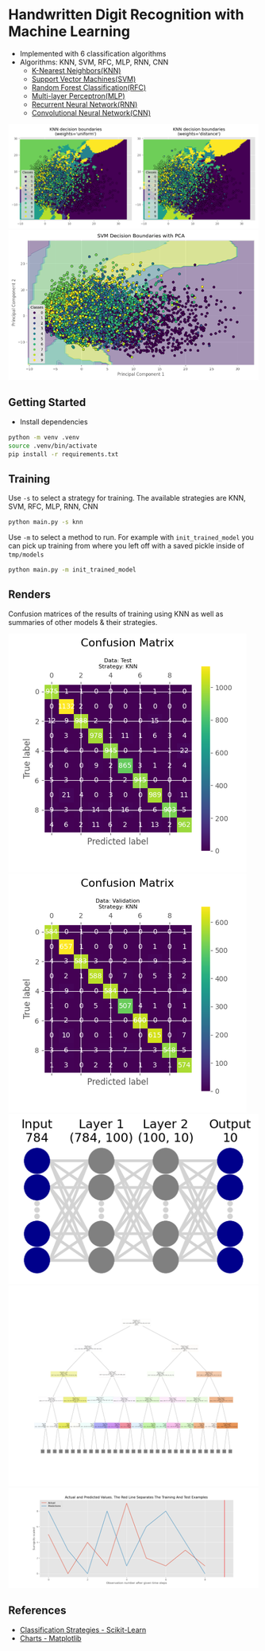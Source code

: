 # Handwritten Digit Recognition with Machine Learning

- Implemented with 6 classification algorithms
- Algorithms: KNN, SVM, RFC, MLP, RNN, CNN
  - [K-Nearest Neighbors(KNN)](https://en.wikipedia.org/wiki/K-nearest_neighbors_algorithm)
  - [Support Vector Machines(SVM)](https://en.wikipedia.org/wiki/Support_vector_machine)
  - [Random Forest Classification(RFC)](https://en.wikipedia.org/wiki/Random_forest)
  - [Multi-layer Perceptron(MLP)](https://en.wikipedia.org/wiki/Multilayer_perceptron)
  - [Recurrent Neural Network(RNN)](https://en.wikipedia.org/wiki/Recurrent_neural_network)
  - [Convolutional Neural Network(CNN)](https://en.wikipedia.org/wiki/Convolutional_neural_network)

![demo](./tmp/knn_scatter-plot.png)
![demo](./tmp/svm_scatter-with_boundaries.png)

## Getting Started

- Install dependencies

```sh
python -m venv .venv
source .venv/bin/activate
pip install -r requirements.txt
```

## Training

Use `-s` to select a strategy for training. The available strategies are KNN, SVM, RFC, MLP, RNN, CNN

```sh
python main.py -s knn
```

Use `-m` to select a method to run. For example with `init_trained_model` you can pick up training from where you left off with a saved pickle inside of `tmp/models`

```sh
python main.py -m init_trained_model
```

## Renders

Confusion matrices of the results of training using KNN as well as summaries of other models & their strategies.

![demo](./tmp/knn_test_conf_matrix.png)
![demo](./tmp/knn_train_conf_matrix.png)
![demo](./tmp/mlp_neural-network.png)
![demo](./tmp/rfc_decision-tree.png)
![demo](./tmp/rnn_neural-network.png)

## References

- [Classification Strategies - Scikit-Learn](https://scikit-learn.org/stable/)
- [Charts - Matplotlib](https://python-charts.com/matplotlib/)
